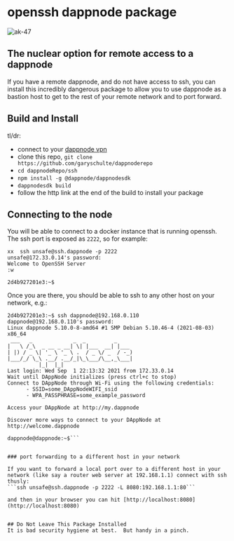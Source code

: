 # openssh dappnode package

![ak-47]( https://memegenerator.net/img/instances/56811901/ak-47-the-very-best-there-is-when-you-absolutely-positively-got-to-kill-every-motherfucker-in-the-ro.jpg)

## The nuclear option for remote access to a dappnode

If you have a remote dappnode, and do not have access to ssh, you can install this incredibly dangerous package to allow you to use dappnode as a bastion host to get to the rest of your remote network and to port forward.

## Build and Install

tl/dr:
* connect to your [dappnode vpn](https://docs.dappnode.io/user-guide/ui/access/vpn/)
* clone this repo, `git clone https://github.com/garyschulte/dappnoderepo`
* `cd dappnodeRepo/ssh`
* `npm install -g @dappnode/dappnodesdk`
* `dappnodesdk build`
* follow the http link at the end of the build to install your package


## Connecting to the node

You will be able to connect to a docker instance that is running openssh.  The ssh port is exposed as `2222`, so for example:
```
xx  ssh unsafe@ssh.dappnode -p 2222
unsafe@172.33.0.14's password:
Welcome to OpenSSH Server
:w

2d4b927201e3:~$
````

Once you are there, you should be able to ssh to any other host on your network, e.g.:
```
2d4b927201e3:~$ ssh dappnode@192.168.0.110
dappnode@192.168.0.110's password:
Linux dappnode 5.10.0-8-amd64 #1 SMP Debian 5.10.46-4 (2021-08-03) x86_64
 ___   _             _  _         _
|   \ /_\  _ __ _ __| \| |___  __| |___
| |) / _ \| '_ \ '_ \ .  / _ \/ _  / -_)
|___/_/ \_\ .__/ .__/_|\_\___/\__,_\___|
          |_|  |_|
Last login: Wed Sep  1 22:13:32 2021 from 172.33.0.14
Wait until DAppNode initializes (press ctrl+c to stop)
Connect to DAppNode through Wi-Fi using the following credentials:
      - SSID=some_DAppNodeWIFI_ssid
      - WPA_PASSPHRASE=some_example_password

Access your DAppNode at http://my.dappnode

Discover more ways to connect to your DAppNode at http://welcome.dappnode

dappnode@dappnode:~$```


### port forwarding to a different host in your network

If you want to forward a local port over to a different host in your network (like say a router web server at 192.168.1.1) connect with ssh thusly:
```ssh unsafe@ssh.dappnode -p 2222 -L 8080:192.168.1.1:80```

and then in your browser you can hit [http://localhost:8080](http://localhost:8080)


## Do Not Leave This Package Installed
It is bad security hygiene at best.  But handy in a pinch.
